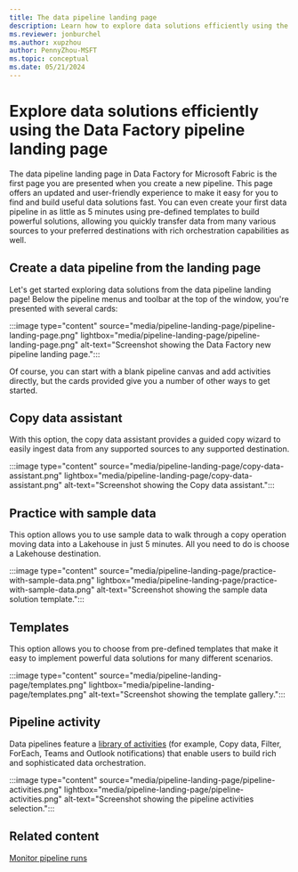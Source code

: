 ```yaml
---
title: The data pipeline landing page
description: Learn how to explore data solutions efficiently using the data pipeline landing page in Data Factory for Microsoft Fabric.
ms.reviewer: jonburchel
ms.author: xupzhou
author: PennyZhou-MSFT
ms.topic: conceptual
ms.date: 05/21/2024
---
```


# Explore data solutions efficiently using the Data Factory pipeline landing page

The data pipeline landing page in Data Factory for Microsoft Fabric is the first page you are presented when you create a new pipeline. This page offers an updated and user-friendly experience to make it easy for you to find and build useful data solutions fast. You can even create your first data pipeline in as little as 5 minutes using pre-defined templates to build powerful solutions, allowing you quickly transfer data from many various sources to your preferred destinations with rich orchestration capabilities as well.


## Create a data pipeline from the landing page

Let's get started exploring data solutions from the data pipeline landing page! Below the pipeline menus and toolbar at the top of the window, you're presented with several cards:

:::image type="content" source="media/pipeline-landing-page/pipeline-landing-page.png" lightbox="media/pipeline-landing-page/pipeline-landing-page.png" alt-text="Screenshot showing the Data Factory new pipeline landing page.":::

Of course, you can start with a blank pipeline canvas and add activities directly, but the cards provided give you a number of other ways to get started.

## Copy data assistant

With this option, the copy data assistant provides a guided copy wizard to easily ingest data from any supported sources to any supported destination.

:::image type="content" source="media/pipeline-landing-page/copy-data-assistant.png" lightbox="media/pipeline-landing-page/copy-data-assistant.png" alt-text="Screenshot showing the Copy data assistant.":::

## Practice with sample data

This option allows you to use sample data to walk through a copy operation moving data into a Lakehouse in just 5 minutes. All you need to do is choose a Lakehouse destination.

:::image type="content" source="media/pipeline-landing-page/practice-with-sample-data.png" lightbox="media/pipeline-landing-page/practice-with-sample-data.png" alt-text="Screenshot showing the sample data solution template.":::

## Templates

This option allows you to choose from pre-defined templates that make it easy to implement powerful data solutions for many different scenarios.

:::image type="content" source="media/pipeline-landing-page/templates.png" lightbox="media/pipeline-landing-page/templates.png" alt-text="Screenshot showing the template gallery.":::

## Pipeline activity

Data pipelines feature a [library of activities](activity-overview.md) (for example, Copy data, Filter, ForEach, Teams and Outlook notifications) that enable users to build rich and sophisticated data orchestration.

:::image type="content" source="media/pipeline-landing-page/pipeline-activities.png" lightbox="media/pipeline-landing-page/pipeline-activities.png" alt-text="Screenshot showing the pipeline activities selection.":::

## Related content

[Monitor pipeline runs](monitor-pipeline-runs.md)
